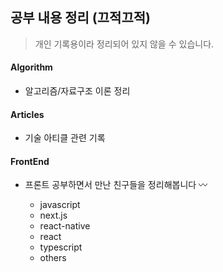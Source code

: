 ## 공부 내용 정리 (끄적끄적)

> 개인 기록용이라 정리되어 있지 않을 수 있습니다.

#### Algorithm

- 알고리즘/자료구조 이론 정리

#### Articles

- 기술 아티클 관련 기록

#### FrontEnd

- 프론트 공부하면서 만난 친구들을 정리해봅니다 〰

  - javascript
  - next.js
  - react-native
  - react
  - typescript
  - others
